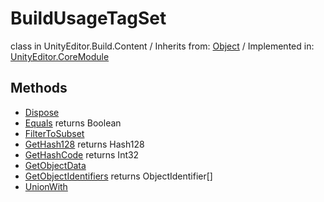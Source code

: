 # BuildUsageTagSet
class in UnityEditor.Build.Content
 / Inherits from: <a href="https://docs.unity3d.com/6000.0/Documentation/ScriptReference/Object.html">Object</a> / Implemented in: <a href="https://docs.unity3d.com/6000.0/Documentation/ScriptReference/UnityEditor.CoreModule.html">UnityEditor.CoreModule</a>
## Methods
- <a href="https://docs.unity3d.com/6000.0/Documentation/ScriptReference/BuildUsageTagSet.Dispose.html">Dispose</a>
- <a href="https://docs.unity3d.com/6000.0/Documentation/ScriptReference/BuildUsageTagSet.Equals.html">Equals</a> returns Boolean
- <a href="https://docs.unity3d.com/6000.0/Documentation/ScriptReference/BuildUsageTagSet.FilterToSubset.html">FilterToSubset</a>
- <a href="https://docs.unity3d.com/6000.0/Documentation/ScriptReference/BuildUsageTagSet.GetHash128.html">GetHash128</a> returns Hash128
- <a href="https://docs.unity3d.com/6000.0/Documentation/ScriptReference/BuildUsageTagSet.GetHashCode.html">GetHashCode</a> returns Int32
- <a href="https://docs.unity3d.com/6000.0/Documentation/ScriptReference/BuildUsageTagSet.GetObjectData.html">GetObjectData</a>
- <a href="https://docs.unity3d.com/6000.0/Documentation/ScriptReference/BuildUsageTagSet.GetObjectIdentifiers.html">GetObjectIdentifiers</a> returns ObjectIdentifier[]
- <a href="https://docs.unity3d.com/6000.0/Documentation/ScriptReference/BuildUsageTagSet.UnionWith.html">UnionWith</a>
